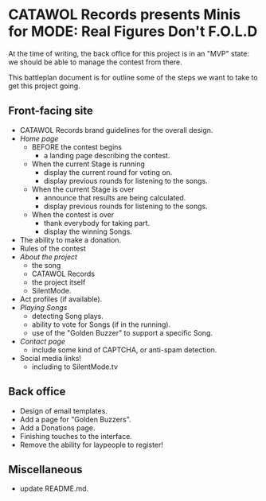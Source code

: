 # CATAWOL Records presents Minis for MODE: Real Figures Don't F.O.L.D

At the time of writing, the back office for this project is in an "MVP" state: we should be able to manage the contest
from there.

This battleplan document is for outline some of the steps we want to take to get this project going.

## Front-facing site

- CATAWOL Records brand guidelines for the overall design.
- *Home page*
    - BEFORE the contest begins
        - a landing page describing the contest.
    - When the current Stage is running
        - display the current round for voting on.
        - display previous rounds for listening to the songs.
    - When the current Stage is over
        - announce that results are being calculated.
        - display previous rounds for listening to the songs.
    - When the contest is over
        - thank everybody for taking part.
        - display the winning Songs.
- The ability to make a donation.
- Rules of the contest
- *About the project*
    - the song
    - CATAWOL Records
    - the project itself
    - SilentMode.
- Act profiles (if available).
- *Playing Songs*
    - detecting Song plays.
    - ability to vote for Songs (if in the running).
    - use of the "Golden Buzzer" to support a specific Song.
- *Contact page*
    - include some kind of CAPTCHA, or anti-spam detection.
- Social media links!
    - including to SilentMode.tv

## Back office

- Design of email templates.
- Add a page for "Golden Buzzers".
- Add a Donations page.
- Finishing touches to the interface.
- Remove the ability for laypeople to register!

## Miscellaneous

- update README.md.
